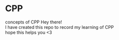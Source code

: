 # CPP
concepts of CPP
Hey there! <br/>
I have created this repo to record my learning of CPP <br/>
hope this helps you <3 <br/>
